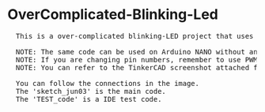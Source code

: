 # OverComplicated-Blinking-Led

<pre>
  This is a over-complicated blinking-LED project that uses potentiometers to control delays and have more features than a simple blink.

  NOTE: The same code can be used on Arduino NANO without any changes but you will need to change pin numbers for arduino mega.
  NOTE: If you are changing pin numbers, remember to use PWM pins for the best perfomance.
  NOTE: You can refer to the TinkerCAD screenshot attached for connections and more details.

  You can follow the connections in the image.
  The 'sketch_jun03' is the main code.
  The 'TEST_code' is a IDE test code.
  
</pre>
